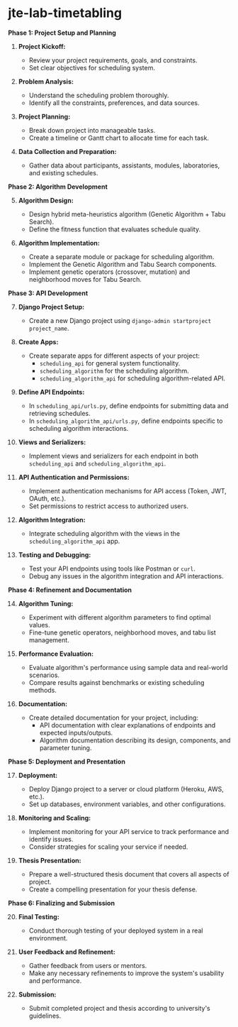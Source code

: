 # jte-lab-timetabling

**Phase 1: Project Setup and Planning**

1. **Project Kickoff:**
   - Review your project requirements, goals, and constraints.
   - Set clear objectives for scheduling system.

2. **Problem Analysis:**
   - Understand the scheduling problem thoroughly.
   - Identify all the constraints, preferences, and data sources.

3. **Project Planning:**
   - Break down project into manageable tasks.
   - Create a timeline or Gantt chart to allocate time for each task.

4. **Data Collection and Preparation:**
   - Gather data about participants, assistants, modules, laboratories, and existing schedules.

**Phase 2: Algorithm Development**

5. **Algorithm Design:**
   - Design hybrid meta-heuristics algorithm (Genetic Algorithm + Tabu Search).
   - Define the fitness function that evaluates schedule quality.

6. **Algorithm Implementation:**
   - Create a separate module or package for scheduling algorithm.
   - Implement the Genetic Algorithm and Tabu Search components.
   - Implement genetic operators (crossover, mutation) and neighborhood moves for Tabu Search.

**Phase 3: API Development**

7. **Django Project Setup:**
   - Create a new Django project using `django-admin startproject project_name`.

8. **Create Apps:**
   - Create separate apps for different aspects of your project:
     - `scheduling_api` for general system functionality.
     - `scheduling_algorithm` for the scheduling algorithm.
     - `scheduling_algorithm_api` for scheduling algorithm-related API.

9. **Define API Endpoints:**
   - In `scheduling_api/urls.py`, define endpoints for submitting data and retrieving schedules.
   - In `scheduling_algorithm_api/urls.py`, define endpoints specific to scheduling algorithm interactions.

10. **Views and Serializers:**
    - Implement views and serializers for each endpoint in both `scheduling_api` and `scheduling_algorithm_api`.

11. **API Authentication and Permissions:**
    - Implement authentication mechanisms for API access (Token, JWT, OAuth, etc.).
    - Set permissions to restrict access to authorized users.

12. **Algorithm Integration:**
    - Integrate scheduling algorithm with the views in the `scheduling_algorithm_api` app.

13. **Testing and Debugging:**
    - Test your API endpoints using tools like Postman or `curl`.
    - Debug any issues in the algorithm integration and API interactions.

**Phase 4: Refinement and Documentation**

14. **Algorithm Tuning:**
    - Experiment with different algorithm parameters to find optimal values.
    - Fine-tune genetic operators, neighborhood moves, and tabu list management.

15. **Performance Evaluation:**
    - Evaluate algorithm's performance using sample data and real-world scenarios.
    - Compare results against benchmarks or existing scheduling methods.

16. **Documentation:**
    - Create detailed documentation for your project, including:
      - API documentation with clear explanations of endpoints and expected inputs/outputs.
      - Algorithm documentation describing its design, components, and parameter tuning.

**Phase 5: Deployment and Presentation**

17. **Deployment:**
    - Deploy Django project to a server or cloud platform (Heroku, AWS, etc.).
    - Set up databases, environment variables, and other configurations.

18. **Monitoring and Scaling:**
    - Implement monitoring for your API service to track performance and identify issues.
    - Consider strategies for scaling your service if needed.

19. **Thesis Presentation:**
    - Prepare a well-structured thesis document that covers all aspects of project.
    - Create a compelling presentation for your thesis defense.

**Phase 6: Finalizing and Submission**

20. **Final Testing:**
    - Conduct thorough testing of your deployed system in a real environment.

21. **User Feedback and Refinement:**
    - Gather feedback from users or mentors.
    - Make any necessary refinements to improve the system's usability and performance.

22. **Submission:**
    - Submit completed project and thesis according to university's guidelines.

